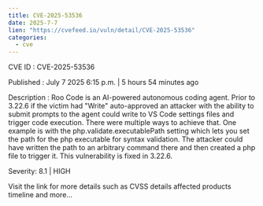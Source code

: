 ```yaml
--- 
title: CVE-2025-53536
date: 2025-7-7
lien: "https://cvefeed.io/vuln/detail/CVE-2025-53536"
categories:
  - cve
---
```


CVE ID : CVE-2025-53536

Published :  July 7
2025
6:15 p.m. | 5 hours
54 minutes ago

Description : Roo Code is an AI-powered autonomous coding agent. Prior to 3.22.6
if the victim had "Write" auto-approved
an attacker with the ability to submit prompts to the agent could write to VS Code settings files and trigger code execution. There were multiple ways to achieve that. One example is with the php.validate.executablePath setting which lets you set the path for the php executable for syntax validation. The attacker could have written the path to an arbitrary command there and then created a php file to trigger it. This vulnerability is fixed in 3.22.6.

Severity: 8.1 | HIGH

Visit the link for more details
such as CVSS details
affected products
timeline
and more...
